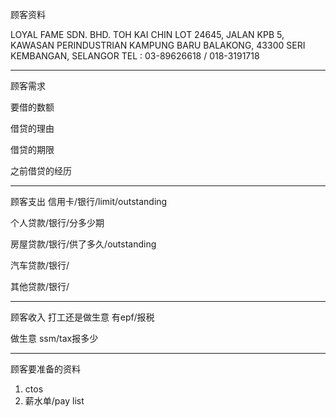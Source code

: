 顾客资料

LOYAL FAME SDN. BHD. 
TOH KAI CHIN LOT 24645, JALAN KPB 5, KAWASAN PERINDUSTRIAN KAMPUNG BARU BALAKONG, 43300 SERI KEMBANGAN, SELANGOR TEL : 03-89626618 / 018-3191718

-----------------
顾客需求


要借的数额

借贷的理由

借贷的期限

之前借贷的经历


--------------
顾客支出
信用卡/银行/limit/outstanding


个人贷款/银行/分多少期

房屋贷款/银行/供了多久/outstanding

汽车贷款/银行/


其他贷款/银行/

-----------
顾客收入
打工还是做生意
有epf/报税

做生意 ssm/tax报多少

-------
顾客要准备的资料
1. ctos
2. 薪水单/pay list




